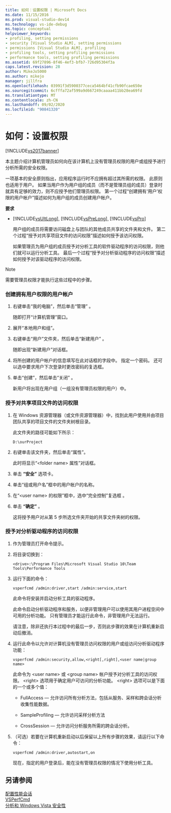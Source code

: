 ```yaml
---
title: 如何：设置权限 | Microsoft Docs
ms.date: 11/15/2016
ms.prod: visual-studio-dev14
ms.technology: vs-ide-debug
ms.topic: conceptual
helpviewer_keywords:
- profiling, setting permissions
- security [Visual Studio ALM], setting permissions
- permissions [Visual Studio ALM], profiling
- profiling tools, setting profiling permissions
- performance tools, setting profiling permissions
ms.assetid: 69f27896-8f46-4ef3-bfb7-726d95304f3a
caps.latest.revision: 28
author: MikeJo5000
ms.author: mikejo
manager: jillfra
ms.openlocfilehash: 03991f3d5900377ceca5464bf41cfb90fcae650e
ms.sourcegitcommit: 6cfffa72af599a9d667249caaaa411bb28ea69fd
ms.translationtype: MT
ms.contentlocale: zh-CN
ms.lasthandoff: 09/02/2020
ms.locfileid: "90841320"
---
```

# <a name="how-to-set-permissions"></a>如何：设置权限
[!INCLUDE[vs2017banner](../includes/vs2017banner.md)]

本主题介绍计算机管理员如何向在该计算机上没有管理员权限的用户或组授予进行分析所需的安全权限。  
  
 一项基本的安全原则指出，应用程序运行时不应拥有超过其所需的权限。 此原则也适用于用户。 如果当用户作为用户组的成员（而不是管理员组的成员）登录时就具有足够的效力，则不应授予他们管理员权限。 第一个过程“创建拥有‘用户’权限的用户帐户”描述如何为用户组的成员创建用户帐户。  
  
 **要求**  
  
- [!INCLUDE[vsUltLong](../includes/vsultlong-md.md)], [!INCLUDE[vsPreLong](../includes/vsprelong-md.md)], [!INCLUDE[vsPro](../includes/vspro-md.md)]  
  
  用户组的成员将需要访问磁盘上与团队的其他成员共享的文件夹和文件。 第二个过程“授予对共享项目文件的访问权限”描述如何授予该访问权限。  
  
  如果管理员为用户组的成员授予对分析工具的软件驱动程序的访问权限，则他们就可以运行分析工具。 最后一个过程“授予对分析驱动程序的访问权限”描述如何授予对该驱动程序的访问权限。  
  
> [!NOTE]
> 需要管理员权限才能执行这些过程中的步骤。  
  
### <a name="to-create-a-user-account-that-has-user-permissions"></a>创建拥有用户权限的用户帐户  
  
1. 右键单击“我的电脑”，然后单击“管理” 。  
  
     随即打开“计算机管理”窗口。  
  
2. 展开“本地用户和组”。  
  
3. 右键单击“用户”文件夹，然后单击“新建用户” 。  
  
     随即出现“新建用户”对话框。  
  
4. 将所创建的用户帐户的信息填写在此对话框的字段中。 指定一个密码。 还可以选中要求用户下次登录时更改密码的复选框。  
  
5. 单击“创建”，然后单击“关闭” 。  
  
     新用户将出现在用户组（一组没有管理员权限的用户）中。  
  
### <a name="to-grant-access-to-shared-project-files"></a>授予对共享项目文件的访问权限  
  
1. 在 Windows 资源管理器（或文件资源管理器）中，找到此用户使用并由项目团队共享的项目文件的文件夹树根目录。  
  
     此文件夹的路径可能如下所示：  
  
    ```  
    D:\ourProject  
    ```  
  
2. 右键单击该文件夹，然后单击“属性”。  
  
     此时将显示“\<folder name> 属性”对话框。  
  
3. 单击 **“安全”** 选项卡。  
  
4. 单击“组或用户名”框中的用户帐户的名称。  
  
5. 在“\<user name> 的权限”框中，选中“完全控制”复选框 。  
  
6. 单击 **“确定”** 。  
  
     这将授予用户对从第 5 步所选文件夹开始的共享文件夹树的权限。  
  
### <a name="to-grant-access-to-the-profiling-driver"></a>授予对分析驱动程序的访问权限  
  
1. 作为管理员打开命令提示。  
  
2. 将目录切换到：  
  
   ```  
   <drive>:\Program Files\Microsoft Visual Studio 10\Team Tools\Performance Tools  
   ```  
  
3. 运行下面的命令：  
  
   ```  
   vsperfcmd /admin:driver,start /admin:service,start  
   ```  
  
    此命令将安装并启动分析工具的驱动程序。  
  
    此命令启动分析驱动程序和服务，以便非管理用户可以使用其用户进程空间中可用的分析功能。 只有管理员才能运行此命令，非管理用户无法运行。  
  
    请注意，除非还执行本过程中的最后一步，否则此步骤的效果在计算机重新启动后撤消。  
  
4. 运行此命令以允许对计算机没有管理员访问权限的用户或组访问分析驱动程序功能：  
  
   ```  
   vsperfcmd /admin:security,allow,<right[,right],<user name|group name>  
   ```  
  
    此命令为 \<user name> 或 \<group name> 帐户授予对分析工具的访问权限。 \<right> 选项用于确定用户可访问的分析功能。 \<right> 选项可以是下面的一个或多个值：  
  
   - FullAccess — 允许访问所有分析方法，包括从服务、采样和跨会话分析收集性能数据。  
  
   - SampleProfiling — 允许访问采样分析方法  
  
   - CrossSession — 允许访问分析服务所需的跨会话分析。  
  
5. （可选）若要在计算机重新启动以后保留以上所有步骤的效果，请运行以下命令：  
  
   ```  
   vsperfcmd /admin:driver,autostart,on  
   ```  
  
   现在，指定的用户登录后，能在没有管理员权限的情况下使用分析工具。  
  
## <a name="see-also"></a>另请参阅  
 [配置性能会话](../profiling/configuring-performance-sessions.md)   
 [VSPerfCmd](../profiling/vsperfcmd.md)   
 [分析和 Windows Vista 安全性](../profiling/profiling-and-windows-vista-security.md)
